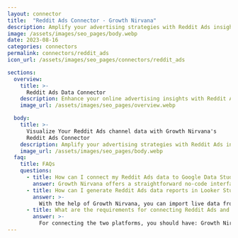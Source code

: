 ```yaml
---
layout: connector
title:  "Reddit Ads Connector - Growth Nirvana"
description: Amplify your advertising strategies with Reddit Ads insights integrated into Looker Studio.
image: /assets/images/seo_pages/body.webp
date: 2023-08-16
categories: connectors
permalink: connectors/reddit_ads
icon_url: /assets/images/seo_pages/connectors/reddit_ads

sections:
  overview:
    title: >-
      Reddit Ads Data Connector
    description: Enhance your online advertising insights with Reddit Ads integration. Seamlessly merge advertising performance data from Reddit Ads with Looker Studio's analytical capabilities, unlocking insights that shape ad strategies, audience engagement, and campaign success.
    image_url: /assets/images/seo_pages/overview.webp

  body:
    title: >-
      Visualize Your Reddit Ads channel data with Growth Nirvana's
      Reddit Ads Connector
    description: Amplify your advertising strategies with Reddit Ads insights integrated into Looker Studio.
    image_url: /assets/images/seo_pages/body.webp
  faq:
    title: FAQs
    questions:
      - title: How can I connect my Reddit Ads data to Google Data Studio/Looker Studio?
        answer: Growth Nirvana offers a straightforward no-code interface to connect to Reddit Ads data sources.
      - title: How can I generate Reddit Ads data reports in Looker Studio?
        answer: >-
          With the help of Growth Nirvana, you can import live data from Reddit Ads into Looker Studio. These data can be viewed in charts, tables, and dashboards to generate branded reports that can be shared instantly.
      - title: What are the requirements for connecting Reddit Ads and Looker Studio?
        answer: >-
          For connecting the two platforms, you should have: Growth Nirvana Account and Reddit Ads Ads Account
---
```

